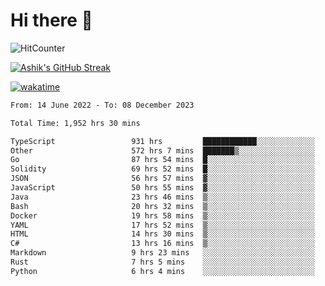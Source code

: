 # Hi there 👋

![HitCounter](https://hits.seeyoufarm.com/api/count/incr/badge.svg?url=https%3A%2F%2Fgithub.com%2Fashrhmn1212%2Fhit-counter)

<!-- ![Contribution Graph](https://github-readme-activity-graph.cyclic.app/graph?username=ashrhmn) -->


<!-- [![Top Langs](https://github-readme-stats.vercel.app/api/top-langs/?username=ashrhmn&layout=compact&theme=synthwave&langs_count=10&card_width=445)](https://github.com/anuraghazra/github-readme-stats) -->

[![Ashik's GitHub Streak](https://github-readme-streak-stats.herokuapp.com/?user=ashrhmn&theme=blood&fire=DD7F1C&background=151515&dates=9f9f9f&border=DD2727)](https://git.io/streak-stats)

<!-- ![Ashik's GitHub stats](https://github-readme-stats.vercel.app/api/?username=ashrhmn&show_icons=true&title_color=fff&icon_color=79ff97&text_color=9f9f9f&bg_color=151515) -->

[![wakatime](https://wakatime.com/badge/user/3df86613-ba63-4631-8e65-0ff18e7becad.svg)](https://wakatime.com/@3df86613-ba63-4631-8e65-0ff18e7becad)

<!--START_SECTION:waka-->

```txt
From: 14 June 2022 - To: 08 December 2023

Total Time: 1,952 hrs 30 mins

TypeScript                 931 hrs         ████████████░░░░░░░░░░░░░   47.68 %
Other                      572 hrs 7 mins  ███████▒░░░░░░░░░░░░░░░░░   29.30 %
Go                         87 hrs 54 mins  █░░░░░░░░░░░░░░░░░░░░░░░░   04.50 %
Solidity                   69 hrs 52 mins  █░░░░░░░░░░░░░░░░░░░░░░░░   03.58 %
JSON                       56 hrs 57 mins  ▓░░░░░░░░░░░░░░░░░░░░░░░░   02.92 %
JavaScript                 50 hrs 55 mins  ▓░░░░░░░░░░░░░░░░░░░░░░░░   02.61 %
Java                       23 hrs 46 mins  ▒░░░░░░░░░░░░░░░░░░░░░░░░   01.22 %
Bash                       20 hrs 32 mins  ▒░░░░░░░░░░░░░░░░░░░░░░░░   01.05 %
Docker                     19 hrs 58 mins  ▒░░░░░░░░░░░░░░░░░░░░░░░░   01.02 %
YAML                       17 hrs 52 mins  ▒░░░░░░░░░░░░░░░░░░░░░░░░   00.92 %
HTML                       14 hrs 30 mins  ▒░░░░░░░░░░░░░░░░░░░░░░░░   00.74 %
C#                         13 hrs 16 mins  ▒░░░░░░░░░░░░░░░░░░░░░░░░   00.68 %
Markdown                   9 hrs 23 mins   ░░░░░░░░░░░░░░░░░░░░░░░░░   00.48 %
Rust                       7 hrs 5 mins    ░░░░░░░░░░░░░░░░░░░░░░░░░   00.36 %
Python                     6 hrs 4 mins    ░░░░░░░░░░░░░░░░░░░░░░░░░   00.31 %
```

<!--END_SECTION:waka-->


<!--### Most Used Languages
<img src="https://wakatime.com/share/@ashrhmn/24ecb986-5bf8-4607-af7f-0aab08908d8c.png" />

### Favourite Tools
<img src="https://wakatime.com/share/@ashrhmn/f4e08015-f3bc-460a-9228-95a3ba11c604.png" />-->
